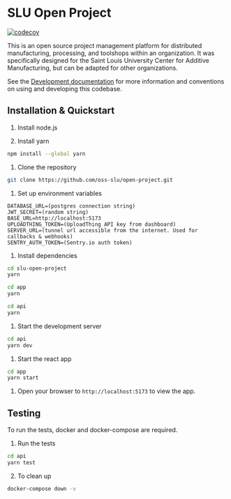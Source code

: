# SLU Open Project

[![codecov](https://codecov.io/gh/jackcrane/slu-open-project/graph/badge.svg?token=OUAS5BV7BW)](https://codecov.io/gh/jackcrane/slu-open-project)

This is an open source project management platform for distributed manufacturing, processing, and toolshops within an organization. It was specifically designed for the Saint Louis University Center for Additive Manufacturing, but can be adapted for other organizations.

See the [Development documentation](doc/index.md) for more information and conventions on using and developing this codebase.

## Installation & Quickstart

1. Install node.js

1. Install yarn

```bash
npm install --global yarn
```

1. Clone the repository

```bash
git clone https://github.com/oss-slu/open-project.git
```

1. Set up environment variables

```
DATABASE_URL=(postgres connection string)
JWT_SECRET=(random string)
BASE_URL=http://localhost:5173
UPLOADTHING_TOKEN=(UploadThing API key from dashboard)
SERVER_URL=(tunnel url accessible from the internet. Used for callbacks & webhooks)
SENTRY_AUTH_TOKEN=(Sentry.io auth token)
```

1. Install dependencies

```bash
cd slu-open-project
yarn
```

```bash
cd app
yarn
```

```bash
cd api
yarn
```

1. Start the development server

```bash
cd api
yarn dev
```

1. Start the react app

```bash
cd app
yarn start
```

1. Open your browser to `http://localhost:5173` to view the app.

## Testing

To run the tests, docker and docker-compose are required.

1. Run the tests

```bash
cd api
yarn test
```

2. To clean up

```bash
docker-compose down -v
```
